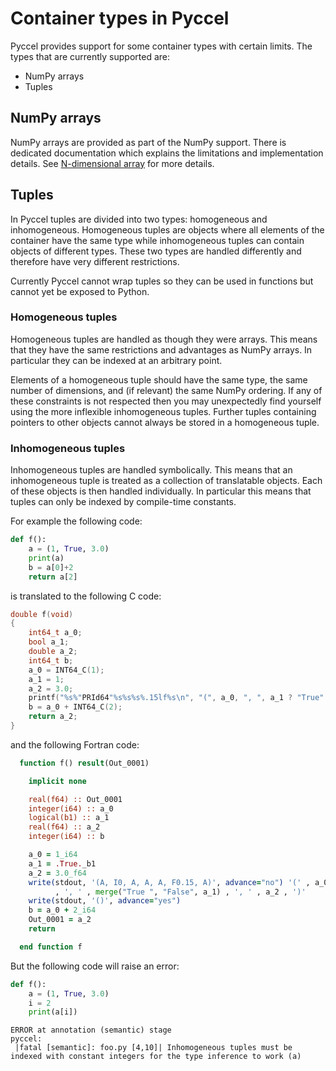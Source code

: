 # Container types in Pyccel

Pyccel provides support for some container types with certain limits. The types that are currently supported are:
-   NumPy arrays
-   Tuples

## NumPy arrays

NumPy arrays are provided as part of the NumPy support. There is dedicated documentation which explains the limitations and implementation details. See [N-dimensional array](./ndarrays.md) for more details.

## Tuples

In Pyccel tuples are divided into two types: homogeneous and inhomogeneous. Homogeneous tuples are objects where all elements of the container have the same type while inhomogeneous tuples can contain objects of different types. These two types are handled differently and therefore have very different restrictions.

Currently Pyccel cannot wrap tuples so they can be used in functions but cannot yet be exposed to Python.

### Homogeneous tuples

Homogeneous tuples are handled as though they were arrays. This means that they have the same restrictions and advantages as NumPy arrays. In particular they can be indexed at an arbitrary point.

Elements of a homogeneous tuple should have the same type, the same number of dimensions, and (if relevant) the same NumPy ordering. If any of these constraints is not respected then you may unexpectedly find yourself using the more inflexible inhomogeneous tuples. Further tuples containing pointers to other objects cannot always be stored in a homogeneous tuple.

### Inhomogeneous tuples

Inhomogeneous tuples are handled symbolically. This means that an inhomogeneous tuple is treated as a collection of translatable objects. Each of these objects is then handled individually. In particular this means that tuples can only be indexed by compile-time constants.

For example the following code:
```python
def f():
    a = (1, True, 3.0)
    print(a)
    b = a[0]+2
    return a[2]
```
is translated to the following C code:
```c
double f(void)
{
    int64_t a_0;
    bool a_1;
    double a_2;
    int64_t b;
    a_0 = INT64_C(1);
    a_1 = 1;
    a_2 = 3.0;
    printf("%s%"PRId64"%s%s%s%.15lf%s\n", "(", a_0, ", ", a_1 ? "True" : "False", ", ", a_2, ")");
    b = a_0 + INT64_C(2);
    return a_2;
}
```
and the following Fortran code:
```fortran
  function f() result(Out_0001)

    implicit none

    real(f64) :: Out_0001
    integer(i64) :: a_0
    logical(b1) :: a_1
    real(f64) :: a_2
    integer(i64) :: b

    a_0 = 1_i64
    a_1 = .True._b1
    a_2 = 3.0_f64
    write(stdout, '(A, I0, A, A, A, F0.15, A)', advance="no") '(' , a_0 &
          , ', ' , merge("True ", "False", a_1) , ', ' , a_2 , ')'
    write(stdout, '()', advance="yes")
    b = a_0 + 2_i64
    Out_0001 = a_2
    return

  end function f
```

But the following code will raise an error:
```python
def f():
    a = (1, True, 3.0)
    i = 2
    print(a[i])
```
```
ERROR at annotation (semantic) stage
pyccel:
 |fatal [semantic]: foo.py [4,10]| Inhomogeneous tuples must be indexed with constant integers for the type inference to work (a)
```
